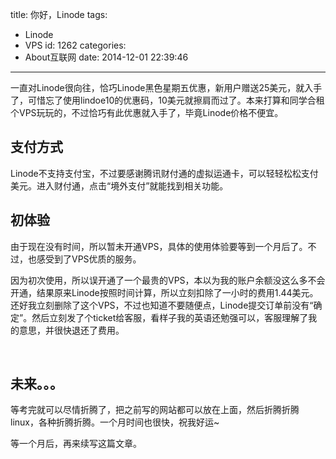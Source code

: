 title: 你好，Linode
tags:
  - Linode
  - VPS
id: 1262
categories:
  - About互联网
date: 2014-12-01 22:39:46
---

一直对Linode很向往，恰巧Linode黑色星期五优惠，新用户赠送25美元，就入手了，可惜忘了使用lindoe10的优惠码，10美元就擦肩而过了。本来打算和同学合租个VPS玩玩的，不过恰巧有此优惠就入手了，毕竟Linode价格不便宜。

## 支付方式

Linode不支持支付宝，不过要感谢腾讯财付通的虚拟运通卡，可以轻轻松松支付美元。进入财付通，点击“境外支付”就能找到相关功能。

## 初体验

由于现在没有时间，所以暂未开通VPS，具体的使用体验要等到一个月后了。不过，也感受到了VPS优质的服务。

因为初次使用，所以误开通了一个最贵的VPS，本以为我的账户余额没这么多不会开通，结果原来Linode按照时间计算，所以立刻扣除了一小时的费用1.44美元。还好我立刻删除了这个VPS，不过也知道不要随便点，Linode提交订单前没有“确定”。然后立刻发了个ticket给客服，看样子我的英语还勉强可以，客服理解了我的意思，并很快退还了费用。

&nbsp;

## 未来。。。

等考完就可以尽情折腾了，把之前写的网站都可以放在上面，然后折腾折腾linux，各种折腾折腾。一个月时间也很快，祝我好运~

等一个月后，再来续写这篇文章。